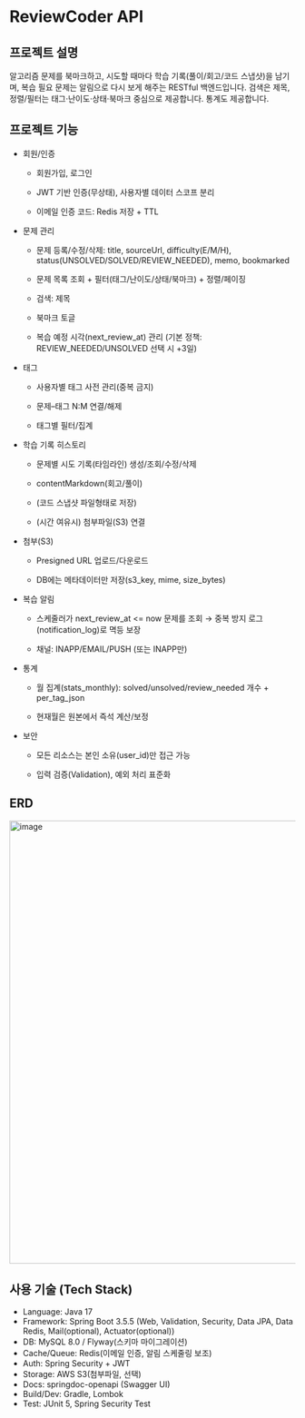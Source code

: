# ReviewCoder API
## 프로젝트 설명

알고리즘 문제를 북마크하고, 시도할 때마다 학습 기록(풀이/회고/코드 스냅샷)을 남기며, 복습 필요 문제는 알림으로 다시 보게 해주는 RESTful 백엔드입니다.
검색은 제목, 정렬/필터는 태그·난이도·상태·북마크 중심으로 제공합니다.
통계도 제공합니다.

## 프로젝트 기능

- 회원/인증

  - 회원가입, 로그인

  - JWT 기반 인증(무상태), 사용자별 데이터 스코프 분리

  - 이메일 인증 코드: Redis 저장 + TTL

- 문제 관리

  - 문제 등록/수정/삭제: title, sourceUrl, difficulty(E/M/H), status(UNSOLVED/SOLVED/REVIEW_NEEDED), memo, bookmarked

  - 문제 목록 조회 + 필터(태그/난이도/상태/북마크) + 정렬/페이징

  - 검색: 제목

  - 북마크 토글

  - 복습 예정 시각(next_review_at) 관리 (기본 정책: REVIEW_NEEDED/UNSOLVED 선택 시 +3일)

- 태그

  - 사용자별 태그 사전 관리(중복 금지)

  - 문제–태그 N:M 연결/해제

  - 태그별 필터/집계

- 학습 기록 히스토리

  - 문제별 시도 기록(타임라인) 생성/조회/수정/삭제

  - contentMarkdown(회고/풀이)
   
  - (코드 스냅샷 파일형태로 저장)

  - (시간 여유시) 첨부파일(S3) 연결

- 첨부(S3)

  - Presigned URL 업로드/다운로드

  - DB에는 메타데이터만 저장(s3_key, mime, size_bytes)

- 복습 알림

  - 스케줄러가 next_review_at <= now 문제를 조회 → 중복 방지 로그(notification_log)로 멱등 보장

  - 채널: INAPP/EMAIL/PUSH (또는 INAPP만)

- 통계

  -  월 집계(stats_monthly): solved/unsolved/review_needed 개수 + per_tag_json

  - 현재월은 원본에서 즉석 계산/보정

- 보안

  - 모든 리소스는 본인 소유(user_id)만 접근 가능

  - 입력 검증(Validation), 예외 처리 표준화
 
## ERD
<img width="1426" height="781" alt="image" src="https://github.com/user-attachments/assets/566e0cd3-6ad6-4552-be9c-c46e68af8faa" />


## 사용 기술 (Tech Stack)

- Language: Java 17
- Framework: Spring Boot 3.5.5 (Web, Validation, Security, Data JPA, Data Redis, Mail(optional), Actuator(optional))
- DB: MySQL 8.0 / Flyway(스키마 마이그레이션)
- Cache/Queue: Redis(이메일 인증, 알림 스케줄링 보조)
- Auth: Spring Security + JWT
- Storage: AWS S3(첨부파일, 선택)
- Docs: springdoc-openapi (Swagger UI)
- Build/Dev: Gradle, Lombok
- Test: JUnit 5, Spring Security Test

